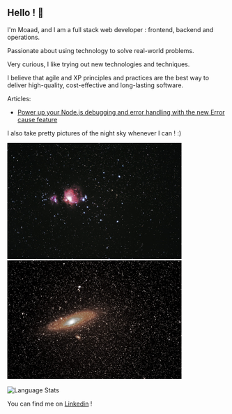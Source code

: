 ## Hello ! 👋

I'm Moaad, and I am a full stack web developer : frontend, backend and operations.

Passionate about using technology to solve real-world problems.

Very curious, I like trying out new technologies and techniques.

I believe that agile and XP principles and practices are the best way to deliver high-quality, cost-effective and long-lasting software.


Articles:

- [Power up your Node.js debugging and error handling with the new Error cause feature](https://medium.com/ovrsea/power-up-your-node-js-debugging-and-error-handling-with-the-new-error-cause-feature-4136c563126a)

I also take pretty pictures of the night sky whenever I can ! :)

<img src="assets/orion.jpeg" width="400"></img>
<img src="assets/andromede.jpeg" width="400"></img>

![Language Stats](https://github-readme-stats.vercel.app/api/top-langs/?username=surizom&langs_count=9&theme=radical])

<!-- Actual text -->

You can find me on [Linkedin](https://www.linkedin.com/in/moaadf/) !

<!-- Icons -->
[1.1]: https://raw.githubusercontent.com/MartinHeinz/MartinHeinz/master/linkedin-3-16.png (LinkedIn icon without padding)

<!-- Links to your social media accounts -->
[1]: https://www.linkedin.com/in/moaadf/
